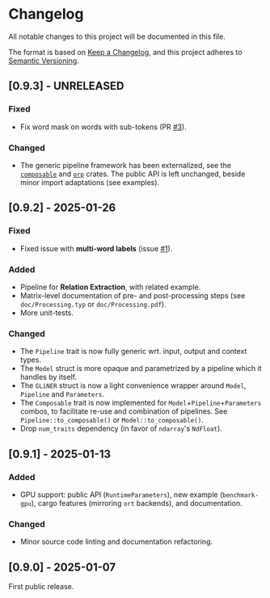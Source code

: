 # Changelog

All notable changes to this project will be documented in this file.

The format is based on [Keep a Changelog](https://keepachangelog.com/en/1.1.0/), and this project adheres to [Semantic Versioning](https://semver.org/spec/v2.0.0.html).


## [0.9.3] - UNRELEASED

### Fixed

- Fix word mask on words with sub-tokens (PR [#3](https://github.com/fbilhaut/gline-rs/pull/3)).

### Changed

- The generic pipeline framework has been externalized, see the [`composable`](https://github.com/fbilhaut/composable) and [`orp`](https://github.com/fbilhaut/orp) crates. The public API is left unchanged, beside minor import adaptations (see examples).


## [0.9.2] - 2025-01-26

### Fixed

- Fixed issue with **multi-word labels** (issue [#1](https://github.com/fbilhaut/gline-rs/issues/1)).

### Added

- Pipeline for **Relation Extraction**, with related example.
- Matrix-level documentation of pre- and post-processing steps (see `doc/Processing.typ` or `doc/Processing.pdf`).
- More unit-tests.

### Changed

- The `Pipeline` trait is now fully generic wrt. input, output and context types.
- The `Model` struct is more opaque and parametrized by a pipeline which it handles by itself.
- The `GLiNER` struct is now a light convenience wrapper around `Model`, `Pipeline` and `Parameters`.
- The `Composable` trait is now implemented for `Model`+`Pipeline`+`Parameters` combos, to facilitate re-use and combination of pipelines. See `Pipeline::to_composable()` or `Model::to_composable()`.
- Drop `num_traits` dependency (in favor of `ndarray`'s `NdFloat`).


## [0.9.1] - 2025-01-13

### Added

- GPU support: public API (`RuntimeParameters`), new example (`benchmark-gpu`), cargo features (mirroring `ort` backends), and documentation.

### Changed

- Minor source code linting and documentation refactoring.


## [0.9.0] - 2025-01-07

First public release.